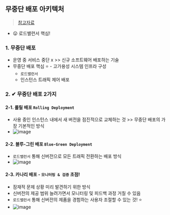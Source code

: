 ## 무중단 배포 아키텍처
> [참고자료](https://www.samsungsds.com/kr/insights/1256264_4627.html)
- 😛 로드밸런서 핵심!
### 1. 무중단 배포
- 운영 중 서비스 중단 x >> 신규 소프트웨어 배포하는 기술
- 무중단 배포 핵심 ⭐ - 고가용성 시스템 인프라 구성
  - `로드밸런서`
  - 인스턴스 트래픽 제어 배포

### 2. ✔ 무중단 배포 2가지
#### 2-1. 롤릴 배포 `Rolling Deployment`
- 사용 중인 인스턴스 내에서 새 버전을 점진적으로 교체하는 것 >> 무중단 배포의 가장 기본적인 방식
- ![image](https://user-images.githubusercontent.com/61215550/215941561-0f3723a3-f877-46df-a66d-b9e8eb0523ec.png)

#### 2-2. 블루-그린 배포 `Blue-Green Deployment`
- `로드밸런서` 통해 신버전으로 모든 트래픽 전환하는 배포 방식
- ![image](https://user-images.githubusercontent.com/61215550/215941692-4e510d6a-1312-46e2-92da-180350cc53ed.png)

#### 2-3. 카나리 배포 - `모니터링 & 검증` 초점!
- 잠재적 문제 상황 미리 발견하기 위한 방식
- 신버전의 제공 범위 늘려가면서 모니터링 및 피드백 과정 거칠 수 있음 
- `로드밸런서` 통해 신버전의 제품을 경험하는 사용자 조절할 수 있는 것! ⭐
- ![image](https://user-images.githubusercontent.com/61215550/215942001-76aa3e14-f443-4a86-8dc0-3e2773204f23.png)
